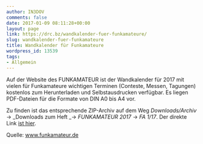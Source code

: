```yaml
---
author: IN3DOV
comments: false
date: 2017-01-09 08:11:28+00:00
layout: page
link: https://drc.bz/wandkalender-fuer-funkamateure/
slug: wandkalender-fuer-funkamateure
title: Wandkalender für Funkamateure
wordpress_id: 13539
tags:
- Allgemein
---
```


Auf der Website des FUNKAMATEUR ist der Wandkalender für 2017 mit vielen für Funkamateure wichtigen Terminen (Conteste, Messen, Tagungen) kostenlos zum Herunterladen und Selbstausdrucken verfügbar. Es liegen PDF-Dateien für die Formate von DIN A0 bis A4 vor.

Zu finden ist das entsprechende ZIP-Archiv auf dem Weg _Downloads/Archiv_ → _Downloads zum Heft _→ _FUNKAMATEUR 2017_ → _FA 1/17_. Der direkte Link [ist hier](http://www.funkamateur.de/tl_files/downloads/hefte/2017/fa-wandkalender_2017.zip).

Quelle: www.funkamateur.de
